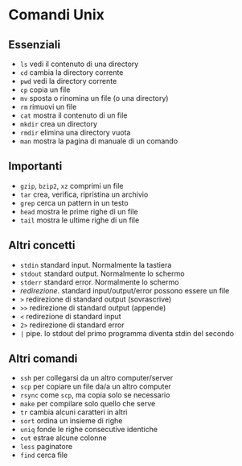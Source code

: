 # Comandi Unix

## Essenziali

*  `ls` vedi il contenuto di una directory
*  `cd` cambia la directory corrente
*  `pwd` vedi la directory corrente
*  `cp` copia un file
*  `mv` sposta o rinomina un file (o una directory)
*  `rm` rimuovi un file
*  `cat` mostra il contenuto di un file
*  `mkdir` crea un directory
*  `rmdir` elimina una directory vuota
*  `man` mostra la pagina di manuale di un comando

## Importanti

*  `gzip`, `bzip2`, `xz` comprimi un file
*  `tar` crea, verifica, ripristina un archivio
*  `grep` cerca un pattern in un testo
*  `head` mostra le prime righe di un file
*  `tail` mostra le ultime righe di un file

## Altri concetti

*  `stdin` standard input. Normalmente la tastiera
*  `stdout` standard output. Normalmente lo schermo
*  `stderr` standard error. Normalmente lo schermo
*  *redirezione*. standard input/output/error possono essere un file
*  `>` redirezione di standard output (sovrascrive)
*  `>>` redirezione di standard output (appende)
*  `<` redirezione di standard input
*  `2>` redirezione di standard error
*  `|` pipe. lo stdout del primo programma diventa stdin del secondo

## Altri comandi

*  `ssh` per collegarsi da un altro computer/server
*  `scp` per copiare un file da/a un altro computer
*  `rsync` come `scp`, ma copia solo se necessario
*  `make` per compilare solo quello che serve
*  `tr` cambia alcuni caratteri in altri
*  `sort` ordina un insieme di righe
*  `uniq` fonde le righe consecutive identiche
*  `cut` estrae alcune colonne
*  `less` paginatore
*  `find` cerca file
